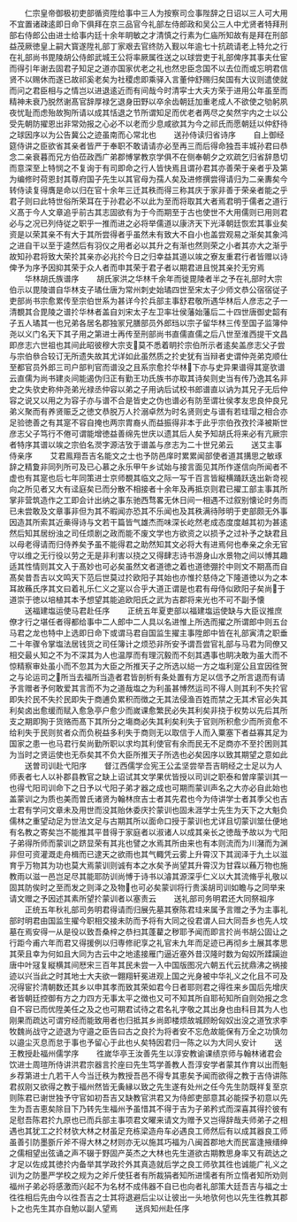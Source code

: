 <!-- { "loadSidebar": true } -->
　　仁宗皇帝御极初吏部循资陞给事中三人为按察司佥事陛辞之日诏以三人可大用不宜置诸疎逺即日命下俱拜在京三品官今礼部左侍郎政和吴公三人中尤贤者特拜刑部右侍郎公由进士给事内廷十余年眀敏之才清慎之行素为仁庙所知故有是拜在刑部益茂厥徳皇上嗣大寳遂陞礼部丁家艰去官终防入觐以年逾七十抗疏请老上特允之行在礼部尚书毘陵胡公侍郎武城王公将率厥属徃送之以球尝吏于礼部俾序其事夫仕宦而得引年谢去固君子知足之道亦国家优老之礼也然忠臣念国不以去位而或忘明君信贤不以赐休而遂已故祁奚老矣为社稷虑即乘驿入言董仲舒赐归矣国有大议则遣使就而问之君臣相与之情岂以进退逺近而有间哉今时清寜士大夫方荣于进用公年虽至而精神未衰乃脱然谢髙官辞厚禄乞退身田野以卒余齿朝廷加重老成人不欲使之劬躬夙夜忧耻而虑殆故狥所请以成其恬退之节所谓知足而优老者两尽之矣然宇内之士以公受先朝防擢恩出非常効报之心必不以老而少息咸欲其为今之祁氏而愿朝廷以仲舒待之球因序以为公告冀公之迹虽南而心常北也
　　送孙侍读归省诗序
　　自上御经筵侍讲之臣欲省其亲者皆严于奉职不敢请请亦必至再三而后得命独吾丰城孙君曰恭念二亲衰暮而兄方伯莅政西广弟郡愽掌教京学俱不在侧奉朝夕之欢疏乞归省辞恳切而意深至上特悯之不复询于有司即命之行人皆快焉且谓孙君其亦善荣于亲者乎及第为编修时荷恩封其尊府国子先生以其官母为孺人矣及进修撰尝得请归为二亲夀矣今转侍读复得膺是命以归在官十余年三迁其秩而得三称其庆于家非善于荣亲者能之乎君子则曰此特世俗所荣耳在于孙君必不以此为至而将取其大者焉君明于儒者之道行义髙于今人文章追乎前古其志固欲有为于今而期至于古也使世不大用儒则已用则君必与之况已列侍従之职乎一推而进之必将举儒道以康济天下光泽朝廷恢宏其事业矣资是以荣其亲不有大于其所尝得者乎虽然未有致大不自小也盖尝观易之渐矣其象鸿之进自干以至于逵然后有羽仪之用者必以其升之有渐也然则荣之小者其亦大之渐乎故知孙君将致大荣扵其亲亦必兆扵今日之归幸益其道以竢之寮友重君行者皆赠以诗俾予为序予因抑其荣于众人者而申其荣于君子者以期君进且悦其亲扵无穷焉
　　华林胡氏族谱序
　　胡氏家洪之华林千余年而徙毘陵者半之予在礼部时大宗伯示以毘陵谱自华林支子璚仕唐为常州刺史始璚四世至宋太子少师文恭公宿宿従子吏部尚书宗愈累传至宗伯世系为甚详今扵兵部主事舒君敬所遇华林后人彦志之子一清覩其合毘陵之谱扵华林者盖自刘宋太子左卫率壮侯藩始藩后二十四世唐御史韶有子五人璚其一也兄弟各居名郡独冡兄膳部员外郎珰以宗子留华林三传至国子监簿仲尧以义门名天下其子用之第进士再传至刑部尚书直儒直儒之后八世至淮西提干文昌即彦志六世祖也其间此昭彼穆大宗支莫不悉着眀扵宗伯所示者逺矣盖彦志父子尝与宗伯叅合较订无所遗失故其尤详如此虽然质之扵史犹有当辩者史谓仲尧弟克顺仕至都官员外郎三司户部判官而谱没之且系宗愈扵华林下亦与史异果谱得其寔欤谱云直儒为尚书建炎间能遏伪归正有勤王功氏族书亦取其诗矣则史当有传乃逸其名非史之失欤史称仲尧弟光禄丞仲容以弟之子用讷后试校书郎谱直以讷为其兄子无后仲容之说又以用之为容子亦与谱不合是皆史之伪也谱必有防至谓壮侯孝友忠良仲良兄弟义聚而有养贤赈乏之徳文恭脱万人扵溺卓然为时名贤则史与谱有若珪瑁之相合亦足验徳善之有其寔不容自掩也两宗胄裔乆而益振得非本于此乎宗伯孜孜扵泽被斯世彦志父子笃行不倦可谓能增徳益善绵先世庆以遗其后人矣予知胡氏将来必有亢厥宗者特序其谱以竢之宗伯名濙字源洁攷于谱盖与彦志为二十世兄弟云
　　送艾主事侍亲序
　　艾君鳯翔吾吉名能文之士也予防邑庠时累累闻部使者道其搆思之敏琢辞之精夐非同列所可及已心慕之永乐甲午乡试始与接言面见其所作遂信向所闻者不虚也有其寔也后七年同策进士京师覩其临文之际一写千百言皆縦横踊跃迭出新竒视向之所见者又大有迳庭矣已而分散不相接者十余年及再抵京则君已擢工部主事其所掌非营筑造作之工即会计出纳之事东驰西骛畧无休日间一相遇不过叙别懐论时务而已未尝敢及文章事非但为其不暇闻亦恐其不乐闻也及其秩满待陟明于吏部颇无外事因造其所索其近槀得诗与文若干篇皆气雄杰而味深长屹然老成态度度越其初为甚逺然后知其居纷浊之司任烦剧之政而能不废文学也方欲资之以损予之过补予之缺君且以母老得请而归侍养矣予虽不能得君之助然知其文必将大有进焉何也奉亲之余无官守以维之无行役以劳之无是非利害以挠之又得肆志诗书游身山水景物之间以愽其趣适其性情则其文入于髙妙也可必矣虽然文者道徳之着也道徳弸扵中则文不期髙而自髙矣昔吾吉以文鸣天下范后世莫过扵欧阳子其始也亦惟扵慈侍之下隆道徳以为之本耳故蘓氏序其文曰着礼乐仁义之寔以合乎大道正谓是也君有母侍似欧阳子矣尚于道崇于徳以培植其本予想望其能追欧阳氏之武为吉郡将来光也不可不副予懐
　　送福建塩运使马君赴任序
　　正统五年夏吏部以福建塩运使缺与大臣议推庶僚才行之堪任者得都给事中二人郎中二人具以名进惟上所选而擢之所谓郎中则五台马君之龙也特中上选即日命下或谓马君自国监生擢主事陞郎中皆在礼部寅清之职垂二十年骤令掌塩法居钱货之司任簿计之烦恐非所安予谓吾尝官礼部与马君为同僚又相交最乆知之不为不深其为人也温厚而有理沉毅而不刻其遇事也眀决敢为虽大而不惊精察审处虽小而不忽其为大臣之所推天子之所选以縂一方之塩利寔公且宜因徃贺之与论运司之所当去福所当造者君皆剖析有条处置有方足以信予之所言退而有请予言赠者予何敢爱其言而不为之道哉塩之为利虽甚愽然运司不得人则其利不失扵官即失扵民不失扵民即失于商逋负累积而徴之无其法侵渔百姓而禁之无其术官必失其利矣卤出愈缓而赋入愈急亭户愈少而嵗课愈繁民必失其利矣非挠于权势以先后其所支之期即狥于货赂而髙下其所分之塲商必失其利矣利失于官则所积愈少而所资愈不给利失于民则贫者众而负税益多利失于商则无以取信于人而入粟塞下者益寡其足为国家之患一也马君行矣尚勤所职以求均其利使官有余而民无不足商亦不至扵困则其为当时之贤运使也无忝矣其不负大臣所推天子所选也必矣因序以致其期望之意如此
　　送曽司训赴弋阳序
　　督江西儒学佥宪王公孟坚尝举吾吉眀经之士足以为人师表者七人以补郡县教官之缺上诏试其文学果优皆授以司训之职泰和曽庠蒙训其一也得弋阳司训命下之日予以弋阳子弟才器之成也可期而蒙训声名之大亦必自此始也盖蒙训之为质也美而曽氏诸贤为翰林庶吉士者其先君也今为侍讲学士者其季父也吉士君有学问文章未及用世而没其贻休委庆扵蒙训也固未涯学士先生为天下之大魁负儒林之重望动足为世法文足与古期其所以面命口授于蒙训也尤详且切蒙训筮仕便地有名教之寄矣岂不能推其平昔得于家庭者以淑诸人以成其亲长之徳哉予故以为弋阳子弟得所师而蒙训之跻显荣有其兆也譬之水焉其所由来也有本则流而为川潴而为渊非但可资灌溉走舟楫而已逮天之欲雨也其气輙凭云雾上升霄汉下其润泽于九土以滋育乎万物其为功也莫大焉蒙训则诚有本之水矣予尚望其升霄汉为甘霖以蘓万物也施教雨以滋一邑岂足尽其能耶防训尚愽于诗书以濬其源深乎仁义以大其流脩乎礼敬以固其防俟时之至而发之则泽之及物也可必矣蒙训将行贵溪胡司训如瞻与之同举来请文赠之予因述其素所望扵蒙训者以塞责云
　　送礼部司务明君还大同祭祖序
　　正统五年秋礼部司务明君得请而归展先墓其寮陈君珪来属予言赠之予为主事礼部时明君由国监生擢今职相交接未防而予将有大同之役君谓人曰大同吾乡也先人坟墓在焉安得一从是役以致吾桑梓之恭扫其蓬藋之秽耶予闻而即言扵尚书胡公固让之行距今甫六年而君又得援例以归専修祀享之礼官未九年而足迹已再彻乡土展其孝思其荣且幸为何如且大同为古云中之地逺接雁门逼近塞外昔汉隆时数为匈奴所蹂躏迨唐中叶冦复縦横其间厯宋三百年其民未尝一入中国版图况六朝五代云扰鼎沸之祸接迹以兴当此之时其地士大夫欲一翺翔轩冕进观上国之光身被中华礼义之化且不可及况得宦扵清朝数还其乡以申其孝而致其荣如君今日者耶则君之得徃来乡国后先增庆者皆朝廷控御有方之力四方无事太平之徴也又可不知其所自耶茍知所自则効报之念自不容已而优陞美任之及之也可期君试待之君名礼字敬之其出身也由科目其为人也刚果而疏达可谓穷经而能致用者也归抵其乡尚即楼烦故城顾盼匈奴出没之道攷求李牧魏尚战守之迹退为守邉之臣告曰古之良扵为将者安不忘危故能保有万全之功慎勿以邉尘灭息而怠于事也予留心于此也乆矣特因君归一陈之以为大同乆安计
　　送王教授赴福州儒学序
　　徃嵗华亭王汝善先生以淳安教谕课绩京师与翰林诸君会饮进士周瑄所侍讲洪君宗器言扵座曰先生笃学善教人吾淳安学者蒙其作育以出而魁乡荐第进士凢若干人今当迁秩为教授吾邑不得专其恵矣予闻而欲得之教于吉侍讲陈君叔刚又欲得之教于福州然皆无夤縁以致之先生遂有处州之任今先生防既祥复至京则陈君已谢世独予守官如初吾吉又缺教官洪君又为侍郎吏部意其必能探予初意以先生为吾吉恵矣除目下乃转先生福州予虽惜其不得于吉为子弟矜式而深喜其得扵彼有足慰吾陈君扵九原也已而兵部主事项君文曜来请文为赠予又岂得辞哉夫师弟子之相遇也其犹工之扵材欤大林之材虽足充栋梁造舟车必遇良工师然后有以成其器良工师虽善引防墨斵斤斧不得大林之材则亦无以施其巧福为八闽首郡地大而民富逢掖缙绅之儒相望出弦诵之声不辍于野固产英杰之大林也先生道欲古期教思身率又有疏达之才足以佐成其徳扵内备举其学政扵外其真造就后学之良工师欤其徃也诚能广礼义之训为之防墨严学校之规为之斧斤使狂者有所裁狷者知所进懦者有所立惰者知所劝则福州子弟必将感激而兴起不为名材不成伟器不自已也向者礼部策大廷吾吉与福之士徃徃相后先由今以徃吾吉之士其将退避后尘以让彼出一头地欤何也以先生徃教其郡卜之也先生其亦自勉以副人望焉
　　送呉知州赴任序
